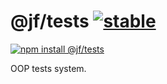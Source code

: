 # @jf/tests [![stable](http://badges.github.io/stability-badges/dist/stable.svg)](http://github.com/badges/stability-badges)

[![npm install @jf/tests](https://nodei.co/npm/@jf/tests.png?compact=true)](https://npmjs.org/package/@jf/tests/)

OOP tests system.
